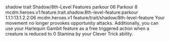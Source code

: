 <ability>
  <metadata>
    <class>shadow</class>
    <feature_type>trait</feature_type>
    <file_dpath>Shadow/8th-Level Features</file_dpath>
    <item_id>parkour</item_id>
    <item_index>06</item_index>
    <item_name>Parkour</item_name>
    <level>8</level>
    <scc>mcdm.heroes.v1:feature.trait.shadow.8th-level-feature:parkour</scc>
    <scdc>1.1.1:13.1.2.2:06</scdc>
    <source>mcdm.heroes.v1</source>
    <type>feature/trait/shadow/8th-level-feature</type>
  </metadata>
  <effects>
    <effect type="mundane">Your movement no longer provokes opportunity attacks. Additionally, you can use your Harlequin Gambit feature as a free triggered action when a creature is reduced to 0 Stamina by your Clever Trick ability.</effect>
  </effects>
</ability>
